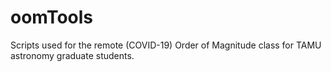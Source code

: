 # oomTools
Scripts used for the remote (COVID-19) Order of Magnitude class for TAMU astronomy graduate students.
